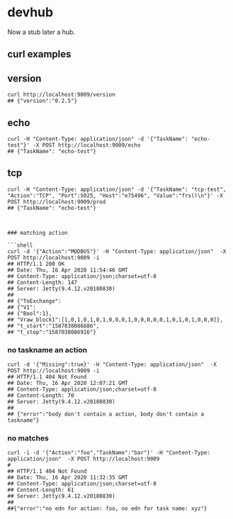 # devhub

Now a stub later a hub.


## curl examples

## version

```shell
curl http://localhost:9009/version
## {"version":"0.2.5"}
```


## echo

```shell
curl -H "Content-Type: application/json" -d '{"TaskName": "echo-test"}' -X POST http://localhost:9009/echo
## {"TaskName": "echo-test"}
```

## tcp

```shell
curl -H "Content-Type: application/json" -d '{"TaskName": "tcp-test", "Action":"TCP", "Port":5025, "Host":"e75496", "Value":"frs()\n"}' -X POST http://localhost:9009/prod
## {"TaskName": "echo-test"}



### matching action

```shell
curl -d '{"Action":"MODBUS"}' -H "Content-Type: application/json"  -X POST http://localhost:9009 -i
## HTTP/1.1 200 OK
## Date: Thu, 16 Apr 2020 11:54:46 GMT
## Content-Type: application/json;charset=utf-8
## Content-Length: 147
## Server: Jetty(9.4.12.v20180830)
##
## {"ToExchange":
## {"V1":
## {"Bool":1},
## "Vraw_block1":[1,0,1,0,1,0,1,0,0,0,1,0,0,0,0,0,1,0,1,0,1,0,0,0]},
## "t_start":"1587038086886",
## "t_stop":"1587038086916"}
```

### no taskname an action

```shell
curl -d '{"Missing":true}' -H "Content-Type: application/json"  -X POST http://localhost:9009 -i
## HTTP/1.1 404 Not Found
## Date: Thu, 16 Apr 2020 12:07:21 GMT
## Content-Type: application/json;charset=utf-8
## Content-Length: 70
## Server: Jetty(9.4.12.v20180830)
##
## {"error":"body don't contain a action, body don't contain a taskname"}
```

### no matches

```shell
curl -i -d '{"Action":"foo","TaskName":"bar"}' -H "Content-Type: application/json"  -X POST http://localhost:9009
#
## HTTP/1.1 404 Not Found
## Date: Thu, 16 Apr 2020 11:32:35 GMT
## Content-Type: application/json;charset=utf-8
## Content-Length: 61
## Server: Jetty(9.4.12.v20180830)
##
##{"error":"no edn for action: foo, no edn for task name: xyz"}
```
